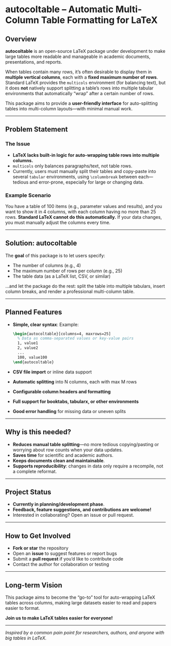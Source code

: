 # autocoltable – Automatic Multi-Column Table Formatting for LaTeX

## Overview

**autocoltable** is an open-source LaTeX package under development to make large tables more readable and manageable in academic documents, presentations, and reports.

When tables contain many rows, it’s often desirable to display them in **multiple vertical columns**, each with a **fixed maximum number of rows**. Standard LaTeX provides the `multicols` environment (for balancing text), but it does **not** natively support splitting a table’s rows into multiple tabular environments that automatically “wrap” after a certain number of rows.

This package aims to provide a **user-friendly interface** for auto-splitting tables into multi-column layouts—with minimal manual work.

---

## Problem Statement

### The Issue

* **LaTeX lacks built-in logic for auto-wrapping table rows into multiple columns.**
* `multicols` only balances paragraphs/text, not table rows.
* Currently, users must manually split their tables and copy-paste into several `tabular` environments, using `\columnbreak` between each—tedious and error-prone, especially for large or changing data.

### Example Scenario

You have a table of 100 items (e.g., parameter values and results), and you want to show it in 4 columns, with each column having no more than 25 rows.
**Standard LaTeX cannot do this automatically.**
If your data changes, you must manually adjust the columns every time.

---

## Solution: autocoltable

The **goal** of this package is to let users specify:

* The number of columns (e.g., 4)
* The maximum number of rows per column (e.g., 25)
* The table data (as a LaTeX list, CSV, or similar)

…and let the package do the rest: split the table into multiple tabulars, insert column breaks, and render a professional multi-column table.

---

## Planned Features

* **Simple, clear syntax**:
  Example:

  ```latex
  \begin{autocoltable}[columns=4, maxrows=25]
    % Data as comma-separated values or key-value pairs
    1, value1
    2, value2
    ...
    100, value100
  \end{autocoltable}
  ```
* **CSV file import** or inline data support
* **Automatic splitting** into N columns, each with max M rows
* **Configurable column headers and formatting**
* **Full support for booktabs, tabularx, or other environments**
* **Good error handling** for missing data or uneven splits

---

## Why is this needed?

* **Reduces manual table splitting**—no more tedious copying/pasting or worrying about row counts when your data updates.
* **Saves time** for scientific and academic authors.
* **Keeps documents clean and maintainable**.
* **Supports reproducibility**: changes in data only require a recompile, not a complete reformat.

---

## Project Status

* **Currently in planning/development phase**.
* **Feedback, feature suggestions, and contributions are welcome!**
* Interested in collaborating? Open an issue or pull request.

---

## How to Get Involved

* **Fork or star** the repository
* Open an **issue** to suggest features or report bugs
* Submit a **pull request** if you’d like to contribute code
* Contact the author for collaboration or testing

---

## Long-term Vision

This package aims to become the “go-to” tool for auto-wrapping LaTeX tables across columns, making large datasets easier to read and papers easier to format.

**Join us to make LaTeX tables easier for everyone!**

---

*Inspired by a common pain point for researchers, authors, and anyone with big tables in LaTeX.*

